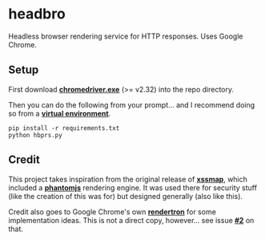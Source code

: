 
# headbro

Headless browser rendering service for HTTP responses. Uses Google Chrome.

## Setup

First download [**chromedriver.exe**](https://sites.google.com/a/chromium.org/chromedriver/downloads) (>= v2.32) into the repo directory.

Then you can do the following from your prompt... and I recommend doing so from a [**virtual environment**](https://docs.python.org/3/library/venv.html).

```
pip install -r requirements.txt
python hbprs.py
```

## Credit

This project takes inspiration from the original release of [**xssmap**](https://github.com/secdec/xssmap), which included a [**phantomjs**](https://en.wikipedia.org/wiki/PhantomJS) rendering engine. It was used there for security stuff (like the creation of this was for) but designed generally (also like this).

Credit also goes to Google Chrome's own [**rendertron**](https://github.com/GoogleChrome/rendertron) for some implementation ideas. This is not a direct copy, however... see issue [**#2**](https://github.com/gingeleski/headbro/issues/2) on that.
